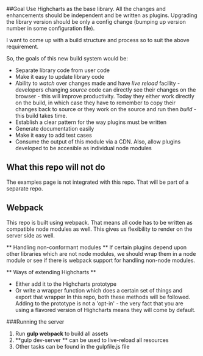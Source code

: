 ##Goal
  Use Highcharts as the base library. All the changes and enhancements should be independent and be written as plugins.  Upgrading the library version should be only a config change (bumping up version number in some configuration file).

  I want to come up with a build structure and process so to suit the above requirement.

  So, the goals of this new build system would be:

 * Separate library code from user code
 * Make it easy to update library code
 * Ability to *watch* over changes made and have *live reload* facility - developers changing *source* code can directly see their changes on the browser - this will improve productivity.  Today they either work directly on the build, in which case they have to remember to copy their changes back to source or they work on the source and run then *build* - this build takes time.
 * Establish a clear pattern for the way plugins must be written
 * Generate documentation easily
 * Make it easy to add test cases
 * Consume the output of this module via a CDN.  Also, allow plugins developed to be accesible as individual node modules

## What this repo will not do
  The examples page is not integrated with this repo.  That will be part of a separate repo.

## Webpack
  This repo is built using webpack.  That means all code has to be written as compatible node modules as well.  This gives us flexibility to render on the server side as well.

** Handling non-conformant modules **
  If certain plugins depend upon other libraries which are not node modules,  we should wrap them in a node module or see if there is webpack support for handling non-node modules.

** Ways of extending Highcharts **
 * Either add it to the Highcharts prototype
 * Or write a wrapper function which does a certain set of things and export that wrapper
In this repo, both these methods will be followed.  Adding to the prototype is not a 'opt-in' - the very fact that you are using a flavored version of Highcharts means they will come by default.

###Running the server
 1. Run **gulp webpack** to build all assets
 1. **gulp dev-server ** can be used to live-reload all resources
 1. Other tasks can be found in the gulpfile.js file
